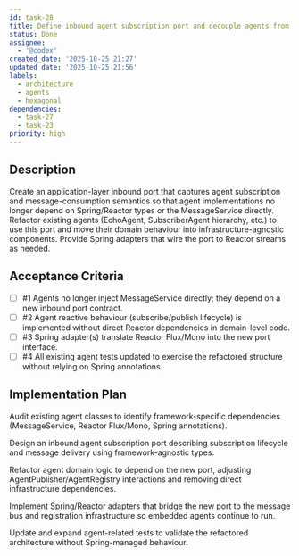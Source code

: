 ```yaml
---
id: task-28
title: Define inbound agent subscription port and decouple agents from infrastructure
status: Done
assignee:
  - '@codex'
created_date: '2025-10-25 21:27'
updated_date: '2025-10-25 21:56'
labels:
  - architecture
  - agents
  - hexagonal
dependencies:
  - task-27
  - task-23
priority: high
---
```


## Description

<!-- SECTION:DESCRIPTION:BEGIN -->
Create an application-layer inbound port that captures agent subscription and message-consumption semantics so that agent implementations no longer depend on Spring/Reactor types or the MessageService directly. Refactor existing agents (EchoAgent, SubscriberAgent hierarchy, etc.) to use this port and move their domain behaviour into infrastructure-agnostic components. Provide Spring adapters that wire the port to Reactor streams as needed.
<!-- SECTION:DESCRIPTION:END -->

## Acceptance Criteria
<!-- AC:BEGIN -->
- [ ] #1 Agents no longer inject MessageService directly; they depend on a new inbound port contract.
- [ ] #2 Agent reactive behaviour (subscribe/publish lifecycle) is implemented without direct Reactor dependencies in domain-level code.
- [ ] #3 Spring adapter(s) translate Reactor Flux/Mono into the new port interface.
- [ ] #4 All existing agent tests updated to exercise the refactored structure without relying on Spring annotations.
<!-- AC:END -->

## Implementation Plan

<!-- SECTION:PLAN:BEGIN -->
Audit existing agent classes to identify framework-specific dependencies (MessageService, Reactor Flux/Mono, Spring annotations).

Design an inbound agent subscription port describing subscription lifecycle and message delivery using framework-agnostic types.

Refactor agent domain logic to depend on the new port, adjusting AgentPublisher/AgentRegistry interactions and removing direct infrastructure dependencies.

Implement Spring/Reactor adapters that bridge the new port to the message bus and registration infrastructure so embedded agents continue to run.

Update and expand agent-related tests to validate the refactored architecture without Spring-managed behaviour.
<!-- SECTION:PLAN:END -->
